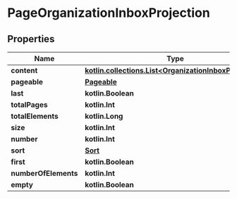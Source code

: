 
# PageOrganizationInboxProjection

## Properties
Name | Type | Description | Notes
------------ | ------------- | ------------- | -------------
**content** | [**kotlin.collections.List&lt;OrganizationInboxProjection&gt;**](OrganizationInboxProjection) |  |  [optional]
**pageable** | [**Pageable**](Pageable) |  |  [optional]
**last** | **kotlin.Boolean** |  |  [optional]
**totalPages** | **kotlin.Int** |  |  [optional]
**totalElements** | **kotlin.Long** |  |  [optional]
**size** | **kotlin.Int** |  |  [optional]
**number** | **kotlin.Int** |  |  [optional]
**sort** | [**Sort**](Sort) |  |  [optional]
**first** | **kotlin.Boolean** |  |  [optional]
**numberOfElements** | **kotlin.Int** |  |  [optional]
**empty** | **kotlin.Boolean** |  |  [optional]



